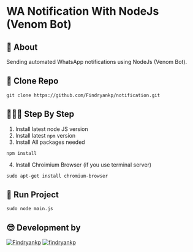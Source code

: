 # WA Notification With NodeJs (Venom Bot)

## 💫 About
Sending automated WhatsApp notifications using NodeJs (Venom Bot).

## 🚀 Clone Repo
```shell
git clone https://github.com/Findryankp/notification.git
```

## 👨🏽‍💻 Step By Step
1. Install latest node JS version
2. Install latest `npm` version
3. Install All packages needed
```shell
npm install
```
4. Install Chroimium Browser (if you use terminal server)
```shell
sudo apt-get install chromium-browser
```

## 🎯 Run Project
```shell
sudo node main.js
```

## 😎 Development by
[![Findryankp](https://img.shields.io/badge/Findryankp-grey?style=for-the-badge&logo=github&logoColor=white)](https://github.com/Findryankp)
[![findryankp](https://img.shields.io/badge/findryankp-blue?style=for-the-badge&logo=linkedin&logoColor=white)](https://www.linkedin.com/in/Findryankp/)